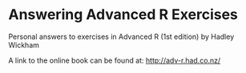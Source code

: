# Answering Advanced R Exercises
Personal answers to exercises in Advanced R (1st edition) by Hadley Wickham

A link to the online book can be found at: <http://adv-r.had.co.nz/>
